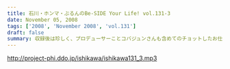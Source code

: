 ```yaml
---
title: 石川・ホンマ・ぶるんのBe-SIDE Your Life! vol.131-3
date: November 05, 2008
tags: ['2008', 'November 2008', 'vol.131']
draft: false
summary: 収録後は珍しく、プロデューサーことコバジュンさんも含めてのチョットしたお仕事をお三方含めて・・・そのお話はまたまた！・・・ということで。NAMAE
---
```


http://project-phi.ddo.jp/ishikawa/ishikawa131_3.mp3
